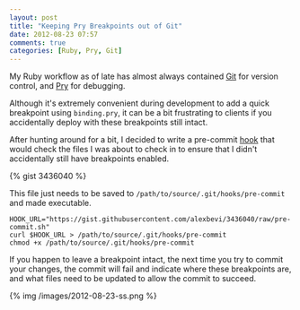```yaml
---
layout: post
title: "Keeping Pry Breakpoints out of Git"
date: 2012-08-23 07:57
comments: true
categories: [Ruby, Pry, Git]
---
```


My Ruby workflow as of late has almost always contained [Git](http://www.git-scm.com) for version control, and [Pry](http://pryrepl.org/) for debugging.

Although it's extremely convenient during development to add a quick breakpoint using `binding.pry`, it can be a bit frustrating to clients if you accidentally deploy with these breakpoints still intact.

<!-- more -->

After hunting around for a bit, I decided to write a pre-commit [hook](http://git-scm.com/book/en/Customizing-Git-Git-Hooks) that would check the files I was about to check in to ensure that I didn't accidentally still have breakpoints enabled.

{% gist 3436040 %}

This file just needs to be saved to `/path/to/source/.git/hooks/pre-commit` and made executable.

```
HOOK_URL="https://gist.githubusercontent.com/alexbevi/3436040/raw/pre-commit.sh"
curl $HOOK_URL > /path/to/source/.git/hooks/pre-commit
chmod +x /path/to/source/.git/hooks/pre-commit
```

If you happen to leave a breakpoint intact, the next time you try to commit your changes, the commit will fail and indicate where these breakpoints are, and what files need to be updated to allow the commit to succeed.

{% img /images/2012-08-23-ss.png %}
